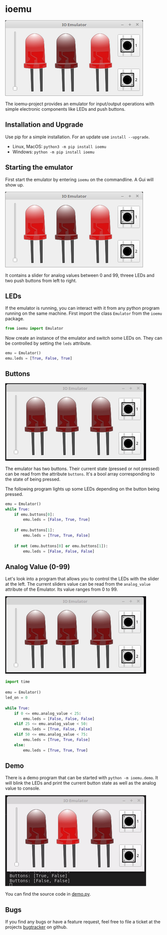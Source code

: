 
# ioemu

![screenshot](ioemu-screenshot.png)

The ioemu-project provides an  emulator for input/output operations with simple electronic components like LEDs and push buttons.

## Installation and Upgrade

Use pip for a simple installation. For an update use `install --upgrade`. 

- Linux, MacOS: `python3 -m pip install ioemu`
- Windows: `python -m pip install ioemu`

## Starting the emulator

First start the emulator by entering `ioemu` on the commandline. A Gui will show up.

![screenshot](ioemu-screenshot.png)

It contains a slider for analog values between 0 and 99, threee LEDs and two push buttons from left to right.

## LEDs

If the emulator is running, you can interact with it from any python program running on the same machine. First import the class `Emulator` from the `ioemu` package.


```python
from ioemu import Emulator
```

Now create an instance of the emulator and switch some LEDs on. They can be controlled by setting the `leds` attribute.


```python
emu = Emulator()
emu.leds = [True, False, True]
```

## Buttons

![screenshot](buttons.gif)

The emulator has two buttons. Their current state (pressed or not pressed) can be read from the attribute `buttons`. It's a bool array corresponding to the state of being pressed.

The following program lights up some LEDs depending on the button being pressed.


```python
emu = Emulator()
while True:
    if emu.buttons[0]:
        emu.leds = [False, True, True]
        
    if emu.buttons[1]:
        emu.leds = [True, True, False]

    if not (emu.buttons[0] or emu.buttons[1]):
        emu.leds = [False, False, False]
```

## Analog Value (0-99)

Let's look into a program that allows you to control the LEDs with the slider at the left. The current sliders value can be read from the `analog_value` attribute of the Emulator. Its value ranges from 0 to 99.

![image](analog_value.gif)


```python
import time

emu = Emulator()
led_on = 0

while True:
    if 0 <= emu.analog_value < 25:
        emu.leds = [False, False, False]
    elif 25 <= emu.analog_value < 50:
        emu.leds = [True, False, False]
    elif 50 <= emu.analog_value < 75:
        emu.leds = [True, True, False]
    else:
        emu.leds = [True, True, True]
```

## Demo

There is a demo program that can be started with `python -m ioemu.demo`. It will blink the LEDs and print the current button state as well as the analog value to console.

![demo](demo.gif)

You can find the source code in [demo.py](ioemu/demo.py).

## Bugs

If you find any bugs or have a feature request, feel free to file a ticket at the projects [bugtracker](https://github.com/tbs1-bo/ioemu/issues/new) on github.
